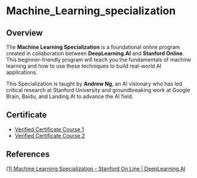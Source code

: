 # Machine_Learning_specialization
## Overview
The **Machine Learning Specialization** is a foundational online program created in collaboration between **DeepLearning.AI** and **Stanford Online**. This beginner-friendly program will teach you the fundamentals of machine learning and how to use these techniques to build real-world AI applications. 

This Specialization is taught by **Andrew Ng**, an AI visionary who has led critical research at Stanford University and groundbreaking work at Google Brain, Baidu, and Landing.AI to advance the AI field.
 
## Certificate
* [Verified Certificate Course 1](https://www.coursera.org/account/accomplishments/certificate/STAJRWGWZTJD)
* [Verified Certificate Course 2](https://www.coursera.org/account/accomplishments/certificate/E9UK4Q2KQLKG)


## References
[[1] Machine Learning Specialization - Stanford On Line | DeepLearning.AI](https://www.coursera.org/specializations/machine-learning-introduction?)
